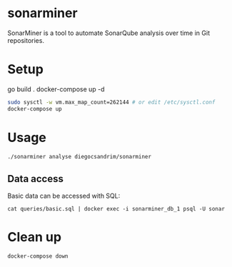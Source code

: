 # sonarminer

SonarMiner is a tool to automate SonarQube analysis over time in Git repositories.


# Setup

go build .
docker-compose up -d

```sh
sudo sysctl -w vm.max_map_count=262144 # or edit /etc/sysctl.conf
docker-compose up
```

# Usage

```sh
./sonarminer analyse diegocsandrim/sonarminer
```

## Data access

Basic data can be accessed with SQL:

```
cat queries/basic.sql | docker exec -i sonarminer_db_1 psql -U sonar
```


# Clean up

```
docker-compose down
```
